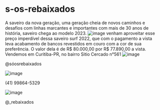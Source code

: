 # s-os-rebaixados
A saveiro da nova geração, uma geração cheia de novos caminhos e desafios com linhas marcantes e importantes com mais de 30 anos de história, saveiro chega ao modelo 2023.
![image](https://user-images.githubusercontent.com/113630192/198360056-6fe38238-2525-4ca5-b0dd-fdc9c8885b11.png)
venham aproveitar esse preço imperdível dessa saveiro surf 2022, que com o pagamento a vista leva acabamento de bancos revestidos em couro com a cor de sua preferência.
O valor dela é de R$ 80.000,00 por R$ 77.890,00 a vista. Vendemos em Curitiba-PR, no bairro Sitio Cercado n°561
![image](https://user-images.githubusercontent.com/113630192/198360401-0821282b-216e-4700-ab27-8ab743f5f8c6.png)

@sóosrebaixados

![image](https://user-images.githubusercontent.com/113630192/198360529-90344bb8-fbb0-43c1-b335-b6adf1c9fd3b.png)

(41) 99864-5329

![image](https://user-images.githubusercontent.com/113630192/198361038-26c6f5bd-8851-4541-bff6-205c53f76f14.png)

@_rebaixados
